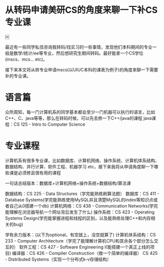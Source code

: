
# 从转码申请美研CS的角度来聊一下补CS专业课
￼





最近有一些同学私信咨询我转码/找实习的一些事情，发现他们本科期间的专业一般是数学/统计/ee等专业，然后想研究生期间转码。最好能拿一个CS学位(mscs、mcs... etc)。

接下来本文将从转专业申请mscs(以UIUC本科的课表为例子)的角度来聊一下需要补的专业课。


# 语言篇
众所周知，每一门计算机系的同学基本都会至少一门机器可以执行的语言，比如C++、C、java等等，那么在转码时候，可以先去修一下C++/java的课程
java课程：CS 125 - Intro to Computer Science

# 专业课程
计算机系有很多专业课，比如数据库、计算机网络、操作系统、计算机体系结构、数据结构、并行计算、软件工程、机器学习 etc，接下来我将从申请角度聊一下哪些课是必须修且很有用的课程

一句话总结版本：数据库+计算机网络+操作系统+数据结构/算法课

数据结构：CS 225 - Data Structures（学完能熟练刷算法题）
数据库：CS 411 - Database Systems(学完能熟练使用MySQL并且清楚MySQL的index等知识点或者自己从0搭建一个db)
计算机网络：CS 438 - Communication Networks(学完能理解在浏览器导航一个网址背后发生了什么)
操作系统：CS 423 - Operating Systems Design(学完能掌握进程和线程的区别，以及能熟练处理C++和内存相关的bug)

学有余力版本：(以下为optional，有空就上，没空就算了)
计算机体系结构：CS 233 - Computer Architecture（学完了能理解计算机CPU和其余各个部分怎么交互的）
软件工程：CS 427 - Software Engineering I(能搭建一个真正上线的项目)
编译器：CS 426 - Compiler Construction（做一个简单的编译器）
CS 425 - Distributed Systems（实现一个分布式k-v存储结构）


